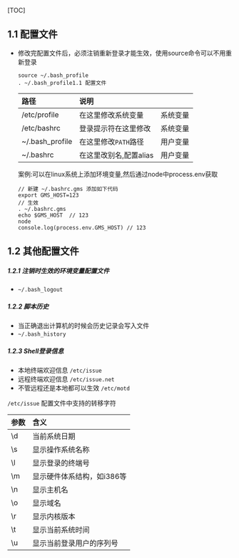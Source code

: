 [TOC]

## 1.1 配置文件

- 修改完配置文件后，必须注销重新登录才能生效，使用source命令可以不用重新登录

  ```shell
  source ~/.bash_profile
  . ~/.bash_profile1.1 配置文件
  ```

  | 路径            | 说明                   |          |
  | :-------------- | :--------------------- | -------- |
  | /etc/profile    | 在这里修改系统变量     | 系统变量 |
  | /etc/bashrc     | 登录提示符在这里修改   | 系统变量 |
  | ~/.bash_profile | 在这里修改`PATH`路径   | 用户变量 |
  | ~/.bashrc       | 在这里改别名,配置alias | 用户变量 |
  
  案例:可以在linux系统上添加环境变量,然后通过node中process.env获取
  
  ```
  // 新建 ~/.bashrc.gms 添加如下代码
  export GMS_HOST=123
  // 生效
  . ~/.bashrc.gms
  echo $GMS_HOST  // 123
  node 
  console.log(process.env.GMS_HOST) // 123
  ```
  
  

## 1.2 其他配置文件

##### 1.2.1 注销时生效的环境变量配置文件

- `~/.bash_logout`

##### 1.2.2 脚本历史

- 当正确退出计算机的时候会历史记录会写入文件
- `~/.bash_history`

##### 1.2.3 Shell登录信息

- 本地终端欢迎信息 `/etc/issue`
- 远程终端欢迎信息 `/etc/issue.net`
- 不管远程还是本地都可以生效 `/etc/motd`

`/etc/issue` 配置文件中支持的转移字符

| 参数 | 含义                       |
| :--- | :------------------------- |
| \d   | 当前系统日期               |
| \s   | 显示操作系统名称           |
| \l   | 显示登录的终端号           |
| \m   | 显示硬件体系结构，如i386等 |
| \n   | 显示主机名                 |
| \o   | 显示域名                   |
| \r   | 显示内核版本               |
| \t   | 显示当前系统时间           |
| \u   | 显示当前登录用户的序列号   |